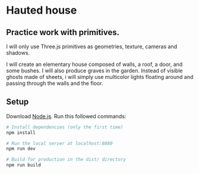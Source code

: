 # Hauted house

## Practice work with primitives.

 I will only use Three.js primitives as geometries, texture, cameras and shadows.

 I will create an elementary house composed of walls, a roof, a door, and some bushes. I will also produce graves in the garden. Instead of visible ghosts made of sheets, i will simply use multicolor lights floating around and passing through the walls and the floor.

## Setup
Download [Node.js](https://nodejs.org/en/download/).
Run this followed commands:

``` bash
# Install dependencies (only the first time)
npm install

# Run the local server at localhost:8080
npm run dev

# Build for production in the dist/ directory
npm run build
```

